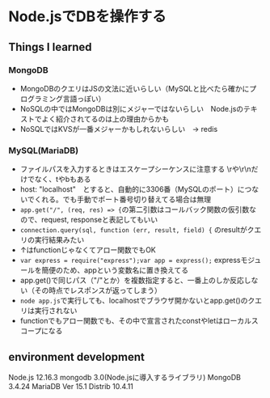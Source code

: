 # Node.jsでDBを操作する

## Things I learned

### MongoDB

-  MongoDBのクエリはJSの文法に近いらしい（MySQLと比べたら確かにプログラミング言語っぽい）
-  NoSQLの中ではMongoDBは別にメジャーではないらしい　Node.jsのテキストでよく紹介されてるのは上の理由からかも
-  NoSQLではKVSが一番メジャーかもしれないらしい　→ redis

### MySQL(MariaDB)

-  ファイルパスを入力するときはエスケープシーケンスに注意する \rや\r\nだけでなく、tやbもある
-  host: "localhost"　とすると、自動的に3306番（MySQLのポート）につないでくれる。でも手動でポート番号切り替えてる場合は無理
-  `app.get("/", (req, res) => {`の第二引数はコールバック関数の仮引数なので、request, responseと表記してもいい
-  `connection.query(sql, function (err, result, field) {` のresultがクエリの実行結果みたい
-  ↑はfunctionじゃなくてアロー関数でもOK
-  `var express = require("express");var app = express();` expressモジュールを簡便のため、appという変数名に置き換えてる
-  app.get()で同じパス（"/"とか）を複数指定すると、一番上のしか反応しない（その時点でレスポンスが返ってしまう）
-  `node app.js`で実行しても、localhostでブラウザ開かないとapp.get()のクエリは実行されない
-  functionでもアロー関数でも、その中で宣言されたconstやletはローカルスコープになる

## environment development

Node.js 12.16.3
mongodb 3.0(Node.jsに導入するライブラリ)
MongoDB 3.4.24
MariaDB Ver 15.1 Distrib 10.4.11
